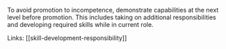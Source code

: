 To avoid promotion to incompetence, demonstrate capabilities at the next level before promotion. This includes taking on additional responsibilities and developing required skills while in current role.

Links: [[skill-development-responsibility]]
